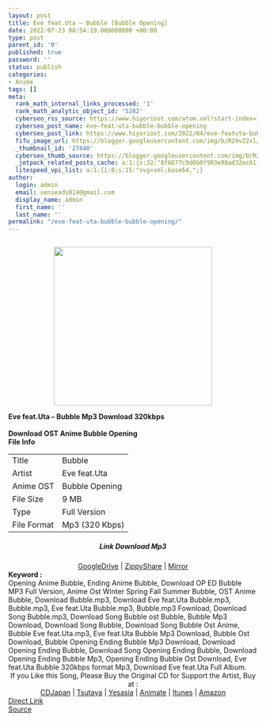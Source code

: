```yaml
---
layout: post
title: Eve feat.Uta – Bubble [Bubble Opening]
date: 2022-07-23 08:54:19.000000000 +00:00
type: post
parent_id: '0'
published: true
password: ''
status: publish
categories:
- Anime
tags: []
meta:
  rank_math_internal_links_processed: '1'
  rank_math_analytic_object_id: '5282'
  cyberseo_rss_source: https://www.hiyoriost.com/atom.xml?start-index=1
  cyberseo_post_name: eve-feat-uta-bubble-bubble-opening
  cyberseo_post_link: https://www.hiyoriost.com/2022/04/eve-featuta-bubble-bubble-opening.html
  fifu_image_url: https://blogger.googleusercontent.com/img/b/R29vZ2xl/AVvXsEid10SJK9gAWqzSLUgQCMo5jxwEbM0MfMTpQrJ0XDKzGeayiKWxhYv41rGXZR9yYydgnuvsrM_5SRHNa59HdcF5xtciiazZC6k1uNmRjOfwf_gLrj_YxroaDhVEAGXUCdnyR9HwsB_BdDmIyUZh9Spoqgy5tf6shDMhQzWDtOMbTQ3WYEDbESQ5QYVD/s320/cover%20%2883%29.jpg
  _thumbnail_id: '27840'
  cyberseo_thumb_source: https://blogger.googleusercontent.com/img/b/R29vZ2xl/AVvXsEid10SJK9gAWqzSLUgQCMo5jxwEbM0MfMTpQrJ0XDKzGeayiKWxhYv41rGXZR9yYydgnuvsrM_5SRHNa59HdcF5xtciiazZC6k1uNmRjOfwf_gLrj_YxroaDhVEAGXUCdnyR9HwsB_BdDmIyUZh9Spoqgy5tf6shDMhQzWDtOMbTQ3WYEDbESQ5QYVD/s320/cover%20%2883%29.jpg
  _jetpack_related_posts_cache: a:1:{s:32:"8f6677c9d6b0f903e98ad32ec61f8deb";a:2:{s:7:"expires";i:1658694442;s:7:"payload";a:3:{i:0;a:1:{s:2:"id";i:27763;}i:1;a:1:{s:2:"id";i:27803;}i:2;a:1:{s:2:"id";i:27691;}}}}
  litespeed_vpi_list: a:1:{i:0;s:15:"svg+xml;base64,";}
author:
  login: admin
  email: senseads014@gmail.com
  display_name: admin
  first_name: ''
  last_name: ''
permalink: "/eve-feat-uta-bubble-bubble-opening/"
---
```

<div class="separator" style="clear: both;"><a href="https://blogger.googleusercontent.com/img/b/R29vZ2xl/AVvXsEid10SJK9gAWqzSLUgQCMo5jxwEbM0MfMTpQrJ0XDKzGeayiKWxhYv41rGXZR9yYydgnuvsrM_5SRHNa59HdcF5xtciiazZC6k1uNmRjOfwf_gLrj_YxroaDhVEAGXUCdnyR9HwsB_BdDmIyUZh9Spoqgy5tf6shDMhQzWDtOMbTQ3WYEDbESQ5QYVD/s700/cover%20%2883%29.jpg" style="display: block; padding: 1em 0; text-align: center; "><img alt border="0" data-original-height="700" data-original-width="700" src="{{ site.baseurl }}/assets/2022/07/cover%20%2883%29.jpg" width="320" /></a></div>
<div class="judulpost">
<b>Eve feat.Uta – Bubble Mp3 Download 320kbps<br />
<br />
Download OST Anime Bubble Opening</b>
</div>
<div class="linkdownload"><b>File Info</b></div>
<div class="info2" id="Info">
<table>
<tbody>
<tr>
<td class="tablex">Title</td>
<td>Bubble</td>
</tr>
<tr>
<td class="tablex">Artist</td>
<td>Eve feat.Uta</td>
</tr>
<tr>
<td class="tablex">Anime OST</td>
<td>Bubble Opening</td>
</tr>
<tr>
<td class="tablex">File Size</td>
<td>9 MB</td>
</tr>
<tr>
<td class="tablex">Type</td>
<td>Full Version</td>
</tr>
<tr>
<td class="tablex">File Format</td>
<td>Mp3 (320 Kbps)</td>
</tr>
</tbody>
</table>
</div>
<div style="text-align: center;">
<div class="smokeddl">
<div class="linkdownload">
<h5>Link Download Mp3</h5>
</div>
<div class="smokeurl">
<a href="https://drive.google.com/file/d/1C0aek08pRu7Zc221Gl6uMHPv62Z_cWAR/view?usp=drivesdk" rel="nofollow noopener" target="_blank">GoogleDrive</a> | <a href="https://www28.zippyshare.com/v/xtnOcEKN/file.html" rel="nofollow noopener" target="_blank">ZippyShare</a> | <a href="https://mir.cr/XCLUO421" rel="nofollow noopener" target="_blank">Mirror</a> </div>
</div>
</div>
<div class="keywordz"><b>Keyword : </b>
<div class="tagser">Opening Anime Bubble, Ending Anime Bubble, Download OP ED Bubble MP3 Full Version, Anime Ost Winter Spring Fall Summer Bubble, OST Anime Bubble, Download Bubble.mp3, Download Eve feat.Uta Bubble.mp3, Bubble.mp3, Eve feat.Uta Bubble.mp3, Bubble.mp3 Fownload, Download Song Bubble.mp3, Download Song Bubble ost Bubble, Bubble Mp3 Download, Download Song Bubble, Download Song Bubble Ost Anime, Bubble Eve feat.Uta.mp3, Eve feat.Uta Bubble Mp3 Download, Bubble Ost Download, Bubble Opening Ending Bubble Mp3 Download, Download Opening Ending Bubble, Download Song Opening Ending Bubble, Download Opening Ending Bubble Mp3, Opening Ending Bubble Ost Download, Eve feat.Uta Bubble 320kbps format Mp3, Download Eve feat.Uta Full Album.</div>
</div>
<div class="buycd" align="center">If you Like this Song, Please Buy the Original CD for Support the Artist, Buy at : <br /><a href="https://www.cdjapan.co.jp/" target="_blank" rel="noopener">CDJapan</a> | <a href="https://shop.tsutaya.co.jp/" target="_blank" rel="noopener">Tsutaya</a> | <a href="https://www.yesasia.com/" target="_blank" rel="noopener">Yesasia</a> | <a href="https://www.animate-onlineshop.jp/" target="_blank" rel="noopener">Animate</a> | <a href="https://www.apple.com/jp/itunes" target="_blank" rel="noopener">Itunes</a> | <a href="https://amazon.co.jp/" target="_blank" rel="noopener">Amazon</a>
</div>
<link rel="stylesheet" href="https://cdnjs.cloudflare.com/ajax/libs/font-awesome/4.7.0/css/font-awesome.min.css" />
<div class="divbtn"> <a href="https://handymansurrender.com/fihup8buzv?key=94550f7ce39444073321dde3b8782f97" class="btn"><i class="fa fa-download"></i> Direct Link</a> <br /><a href="https://www.hiyoriost.com/2022/04/eve-featuta-bubble-bubble-opening.html">Source</a> </div>
